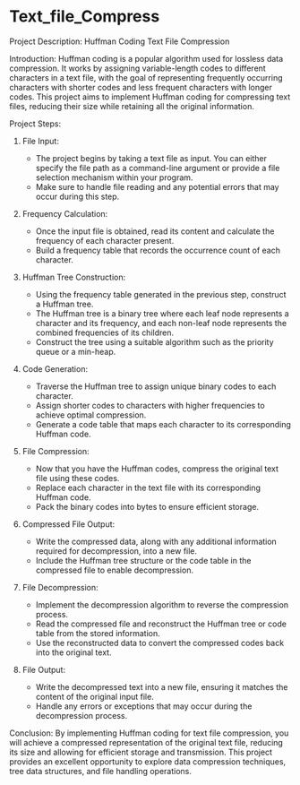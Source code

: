 # Text_file_Compress
Project Description: Huffman Coding Text File Compression

Introduction:
Huffman coding is a popular algorithm used for lossless data compression. It works by assigning variable-length codes to different characters in a text file, with the goal of representing frequently occurring characters with shorter codes and less frequent characters with longer codes. This project aims to implement Huffman coding for compressing text files, reducing their size while retaining all the original information.

Project Steps:

1. File Input:
   - The project begins by taking a text file as input. You can either specify the file path as a command-line argument or provide a file selection mechanism within your program.
   - Make sure to handle file reading and any potential errors that may occur during this step.

2. Frequency Calculation:
   - Once the input file is obtained, read its content and calculate the frequency of each character present.
   - Build a frequency table that records the occurrence count of each character.

3. Huffman Tree Construction:
   - Using the frequency table generated in the previous step, construct a Huffman tree.
   - The Huffman tree is a binary tree where each leaf node represents a character and its frequency, and each non-leaf node represents the combined frequencies of its children.
   - Construct the tree using a suitable algorithm such as the priority queue or a min-heap.

4. Code Generation:
   - Traverse the Huffman tree to assign unique binary codes to each character.
   - Assign shorter codes to characters with higher frequencies to achieve optimal compression.
   - Generate a code table that maps each character to its corresponding Huffman code.

5. File Compression:
   - Now that you have the Huffman codes, compress the original text file using these codes.
   - Replace each character in the text file with its corresponding Huffman code.
   - Pack the binary codes into bytes to ensure efficient storage.

6. Compressed File Output:
   - Write the compressed data, along with any additional information required for decompression, into a new file.
   - Include the Huffman tree structure or the code table in the compressed file to enable decompression.

7. File Decompression:
   - Implement the decompression algorithm to reverse the compression process.
   - Read the compressed file and reconstruct the Huffman tree or code table from the stored information.
   - Use the reconstructed data to convert the compressed codes back into the original text.

8. File Output:
   - Write the decompressed text into a new file, ensuring it matches the content of the original input file.
   - Handle any errors or exceptions that may occur during the decompression process.

Conclusion:
By implementing Huffman coding for text file compression, you will achieve a compressed representation of the original text file, reducing its size and allowing for efficient storage and transmission. This project provides an excellent opportunity to explore data compression techniques, tree data structures, and file handling operations.
